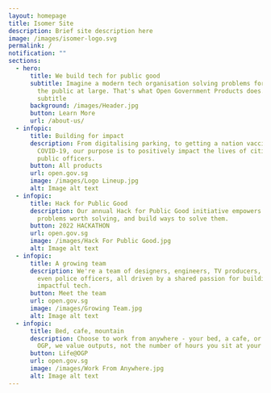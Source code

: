 ```yaml
---
layout: homepage
title: Isomer Site
description: Brief site description here
image: /images/isomer-logo.svg
permalink: /
notification: ""
sections:
  - hero:
      title: We build tech for public good
      subtitle: Imagine a modern tech organisation solving problems for the benefit of
        the public at large. That's what Open Government Products does.Hero
        subtitle
      background: /images/Header.jpg
      button: Learn More
      url: /about-us/
  - infopic:
      title: Building for impact
      description: From digitalising parking, to getting a nation vaccinated against
        COVID-19, our purpose is to positively impact the lives of citizens and
        public officers.
      button: All products
      url: open.gov.sg
      image: /images/Logo Lineup.jpg
      alt: Image alt text
  - infopic:
      title: Hack for Public Good
      description: Our annual Hack for Public Good initiative empowers people to find
        problems worth solving, and build ways to solve them.
      button: 2022 HACKATHON
      url: open.gov.sg
      image: /images/Hack For Public Good.jpg
      alt: Image alt text
  - infopic:
      title: A growing team
      description: We're a team of designers, engineers, TV producers, professors, and
        even police officers, all driven by a shared passion for building
        impactful tech.
      button: Meet the team
      url: open.gov.sg
      image: /images/Growing Team.jpg
      alt: Image alt text
  - infopic:
      title: Bed, cafe, mountain
      description: Choose to work from anywhere - your bed, a cafe, or the office. At
        OGP, we value outputs, not the number of hours you sit at your desk.
      button: Life@OGP
      url: open.gov.sg
      image: /images/Work From Anywhere.jpg
      alt: Image alt text
---
```

